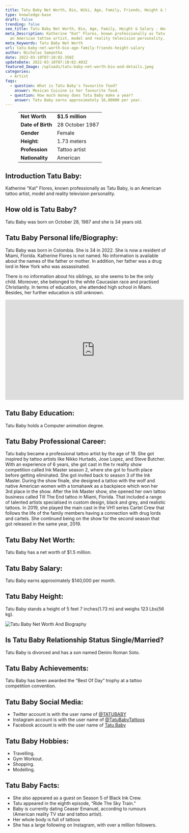 ```yaml
---
title: Tatu Baby Net Worth, Bio, Wiki, Age, Family, Friends, Height & Salary
type: knowledge-base
draft: false
trending: false
seo_title: Tatu Baby Net Worth, Bio, Age, Family, Height & Salary - WorthKnow
meta_Description: Katherine "Kat" Flores, known professionally as Tatu Baby, is
  an American tattoo artist, model and reality television personality.
meta_Keywords: Tatu Baby Net Worth
url: tatu-baby-net-worth-bio-age-family-friends-height-salary
author: Nicholas Samantha
date: 2022-03-10T07:10:02.350Z
updateDate: 2022-03-10T07:10:02.403Z
featured_Image: /uploads/tatu-baby-net-worth-bio-and-details.jpeg
categories:
  - Artist
faqs:
  - question: What is Tatu Baby's favourite food?
    answer: Mexican Cuisine is her favourite food.
  - question: How much money does Tatu Baby make a year?
    answer: Tatu Baby earns approximately 16,80000 per year.
---
```

<figure class="wp-block-table is-style-stripes">
  <table>
    <tbody>
      <tr>
        <td>
          <strong>Net Worth</strong>
        </td>
        <td>
          <strong>$1.5 million</strong>
        </td>
      </tr>
      <tr>
        <td>
          <strong>Date of Birth</strong>
        </td>
        <td>28 October 1987</td>
      </tr>
      <tr>
        <td>
          <strong>Gender</strong>
        </td>
        <td>Female</td>
      </tr>
      <tr>
        <td>
          <strong>Height:</strong>
        </td>
        <td>1.73 meters</td>
      </tr>
      <tr>
        <td>
          <strong>Profession</strong>
        </td>
        <td>Tattoo artist</td>
      </tr>
      <tr>
        <td>
          <strong>Nationality</strong>
        </td>
        <td>American</td>
      </tr>
    </tbody>
  </table>
</figure>

## Introduction Tatu Baby:

Katherine "Kat" Flores, known professionally as Tatu Baby, is an American tattoo artist, model and reality television personality.

## How old is Tatu Baby?

Tatu Baby was born on October 28, 1987 and she is 34 years old.

## Tatu Baby Personal life/Biography:

Tatu Baby was born in Colombia. She is 34 in 2022. She is now a resident of Miami, Florida. Katherine Flores is not named. No information is available about the names of the father or mother. In addition, her father was a drug lord in New York who was assassinated.

There is no information about his siblings, so she seems to be the only child. Moreover, she belonged to the white Caucasian race and practised Christianity. In terms of education, she attended high school in Miami. Besides, her further education is still unknown.

<iframe width="560" height="315" src="https://www.youtube.com/embed/Esa0HxLSocY" title="YouTube video player" frameborder="0" allow="accelerometer; autoplay; clipboard-write; encrypted-media; gyroscope; picture-in-picture" allowfullscreen></iframe>

## Tatu Baby Education:

Tatu Baby holds a Computer animation degree.

## Tatu Baby Professional Career:

Tatu baby became a professional tattoo artist by the age of 19. She got inspired by tattoo artists like Nikko Hurtado, Jose Lopez, and Steve Butcher. With an experience of 6 years, she got cast in the tv reality show competition called Ink Master season 2, where she got to fourth place before getting eliminated. She got invited back to season 3 of the Ink Master. During the show finale, she designed a tattoo with the wolf and native American women with a tomahawk as a backpiece which won her 3rd place in the show. After the Ink Master show, she opened her own tattoo business called Till The End tattoo in Miami, Florida. That included a range of talented artists specialised in custom design, black and grey, and realistic tattoos. In 2019, she played the main cast in the VH1 series Cartel Crew that follows the life of the family members having a connection with drug lords and cartels. She continued being on the show for the second season that got released in the same year, 2019.

## Tatu Baby Net Worth:

Tatu Baby has a net worth of $1.5 million.

## Tatu Baby Salary:

Tatu Baby earns approximately $140,000 per month.

## Tatu Baby Height:

Tatu Baby stands a height of 5 feet 7 inches(1.73 m) and weighs 123 Lbs(56 kg).

![ Tatu Baby Net Worth And Biography](/uploads/tatu-baby-net-worth.jpeg)

## Is Tatu Baby Relationship Status Single/Married?

Tatu Baby is divorced and has a son named Deniro Roman Soto.

## Tatu Baby Achievements:

Tatu Baby has been awarded the “Best Of Day” trophy at a tattoo competition convention.

## Tatu Baby Social Media:

* Twitter account is with the user name of <a href="https://twitter.com/tatubaby" target="_blank" rel="nofollow" rel="noopener">@TATUBABY</a>
* Instagram account is with the user name of <a href="https://www.instagram.com/tatubaby/" target="_blank" rel="nofollow" rel="noopener">[@TatuBabyTattoos](https://www.instagram.com/TatuBabyTattoos/)</a>
* Facebook account is with the user name of <a href="https://www.facebook.com/TatubabyOfficial" target="_blank" rel="nofollow" rel="noopener">Tatu Baby</a>

## Tatu Baby Hobbies:

* Travelling.
* Gym Workout.
* Shopping.
* Modelling.

## Tatu Baby Facts:

* She also appeared as a guest on Season 5 of Black Ink Crew.
* Tatu appeared in the eighth episode, “Ride The Sky Train.”
* Baby is currently dating Ceaser Emanuel, according to rumours (American reality TV star and tattoo artist).
* Her whole body is full of tattoos
* She has a large following on Instagram, with over a million followers.